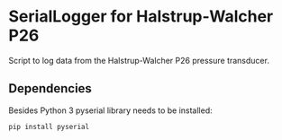# SerialLogger for Halstrup-Walcher P26

Script to log data from the Halstrup-Walcher P26 pressure transducer.

## Dependencies

Besides Python 3 pyserial library needs to be installed:

    pip install pyserial
